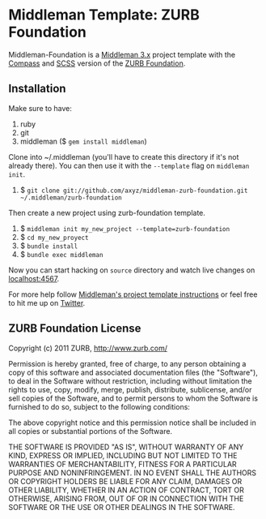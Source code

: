 # Middleman Template: ZURB Foundation #

Middleman-Foundation is a [Middleman 3.x](http://middlemanapp.com/) project template with the [Compass](http://compass-style.org) and [SCSS](http://sass-lang.com/) version of the [ZURB Foundation](http://foundation.zurb.com/).

## Installation ##

Make sure to have:

1. ruby
1. git
1. middleman ($ `gem install middleman`)

Clone into ~/.middleman (you'll have to create this directory if it's not already there). You can then use it with the `--template` flag on `middleman init`.

1. $ `git clone git://github.com/axyz/middleman-zurb-foundation.git ~/.middleman/zurb-foundation`

Then create a new project using zurb-foundation template.

1. $ `middleman init my_new_project --template=zurb-foundation`
1. $ `cd my_new_proyect`
1. $ `bundle install`
1. $ `bundle exec middleman`

Now you can start hacking on `source` directory and watch live changes on [localhost:4567](http://localhost:4567).

For more help follow [Middleman's project template instructions](http://middlemanapp.com/getting-started/welcome/) or feel free to hit me up on [Twitter](http://twitter.com/axyz).

## ZURB Foundation License ##

Copyright (c) 2011 ZURB, http://www.zurb.com/

Permission is hereby granted, free of charge, to any person obtaining
a copy of this software and associated documentation files (the
"Software"), to deal in the Software without restriction, including
without limitation the rights to use, copy, modify, merge, publish,
distribute, sublicense, and/or sell copies of the Software, and to
permit persons to whom the Software is furnished to do so, subject to
the following conditions:

The above copyright notice and this permission notice shall be
included in all copies or substantial portions of the Software.

THE SOFTWARE IS PROVIDED "AS IS", WITHOUT WARRANTY OF ANY KIND,
EXPRESS OR IMPLIED, INCLUDING BUT NOT LIMITED TO THE WARRANTIES OF
MERCHANTABILITY, FITNESS FOR A PARTICULAR PURPOSE AND
NONINFRINGEMENT. IN NO EVENT SHALL THE AUTHORS OR COPYRIGHT HOLDERS BE
LIABLE FOR ANY CLAIM, DAMAGES OR OTHER LIABILITY, WHETHER IN AN ACTION
OF CONTRACT, TORT OR OTHERWISE, ARISING FROM, OUT OF OR IN CONNECTION
WITH THE SOFTWARE OR THE USE OR OTHER DEALINGS IN THE SOFTWARE.
